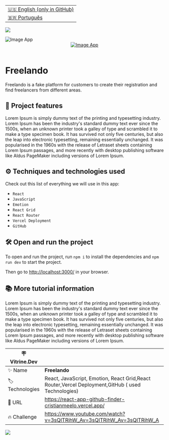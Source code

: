 <table align="right">
  <tr>
    <td>
      <a href="README-EN.md">🇺🇸 English (only in GitHub)</a>
    </td>
  </tr>
  <tr>
    <td>
      <a href="README.md">🇧🇷 Português</a>
    </td>
  </tr>
</table>

![](https://github.com/cristianmeelo/react-app-freelando/blob/main/thumbnail-en.png?raw=true)

<img src="mockup.gif" alt="Image App" >
<div align="center">
<a href="https://react-app-freelando.vercel.app/">
  <img src="https://img.shields.io/badge/-CHECK%20HERE-red"
  alt="Image App" >
</a>
</div>

<br/>

# Freelando

Freelando is a fake platform for customers to create their registration and find freelancers from different areas.

## 🔨 Project features

Lorem Ipsum is simply dummy text of the printing and typesetting industry. Lorem Ipsum has been the industry's standard dummy text ever since the 1500s, when an unknown printer took a galley of type and scrambled it to make a type specimen book. It has survived not only five centuries, but also the leap into electronic typesetting, remaining essentially unchanged. It was popularised in the 1960s with the release of Letraset sheets containing Lorem Ipsum passages, and more recently with desktop publishing software like Aldus PageMaker including versions of Lorem Ipsum.

## ⚙️ Techniques and technologies used

Check out this list of everything we will use in this app:

- `React`
- `JavaScript`
- `Emotion`
- `React Grid`
- `React Router`
- `Vercel Deployment`
- `GitHub`

## 🛠️ Open and run the project

To open and run the project, run `npm i` to install the dependencies and `npm run dev` to start the project.

Then go to <a href="http://localhost:3000/">http://localhost:3000/</a> in your browser.

## 📚 More tutorial information

Lorem Ipsum is simply dummy text of the printing and typesetting industry. Lorem Ipsum has been the industry's standard dummy text ever since the 1500s, when an unknown printer took a galley of type and scrambled it to make a type specimen book. It has survived not only five centuries, but also the leap into electronic typesetting, remaining essentially unchanged. It was popularised in the 1960s with the release of Letraset sheets containing Lorem Ipsum passages, and more recently with desktop publishing software like Aldus PageMaker including versions of Lorem Ipsum.

| :placard: Vitrine.Dev |                                                                                                   |
| --------------------- | ------------------------------------------------------------------------------------------------- |
| :sparkles: Name       | **Freelando**                                                                                     |
| :label: Technologies  | React, JavaScript, Emotion, React Grid,React Router,Vercel Deployment,GitHub ( used Technologies) |
| :rocket: URL          | https://react-app-github-finder-cristianmeelo.vercel.app/                                         |
| :fire: Challenge      | https://www.youtube.com/watch?v=3sQITRihW_Av=3sQITRihW_Av=3sQITRihW_A                             |

![](https://github.com/cristianmeelo/react-app-freelando/blob/main/thumbnail-mockup.png?raw=true#vitrinedev)
